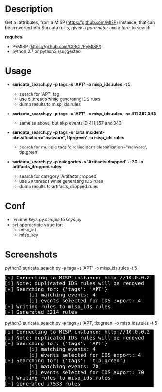 # Description
Get all attributes, from a MISP (https://github.com/MISP) instance, that can be converted into Suricata rules, given a *parameter* and a *term* to search

**requires**
* PyMISP (https://github.com/CIRCL/PyMISP/)
* python 2.7 or python3 (suggested)


 # Usage
 * **suricata_search.py -p tags -s 'APT' -o misp_ids.rules -t 5**
    - search for 'APT' tag
    - use 5 threads while generating IDS rules
    - dump results to misp_ids.rules
    
 * **suricata_search.py -p tags -s 'APT' -o misp_ids.rules -ne 411 357 343**
    - same as above, but skip events ID 411,357 and 343
    
 * **suricata_search.py -p tags -s 'circl:incident-classification="malware", tlp:green' -o misp_ids.rules**
    - search for multiple tags 'circl:incident-classification="malware", tlp:green'
    
 * **suricata_search.py -p categories -s 'Artifacts dropped' -t 20 -o artifacts_dropped.rules**
    - search for category 'Artifacts dropped'
    - use 20 threads while generating IDS rules
    - dump results to artifacts_dropped.rules

# Conf
* rename *keys.py.sample* to *keys.py*
* set appropriate value for:
    - misp_url
    - misp_key
    

# Screenshots

python3 suricata_search.py -p tags -s 'APT' -o misp_ids.rules -t 5

![suricata_search_tag](imgs/suricata_search_tag.png)


python3 suricata_search.py -p tags -s 'APT, tlp:green' -o misp_ids.rules -t 5

![suricata_search_tag_x2](imgs/suricata_search_tag_x2.png)